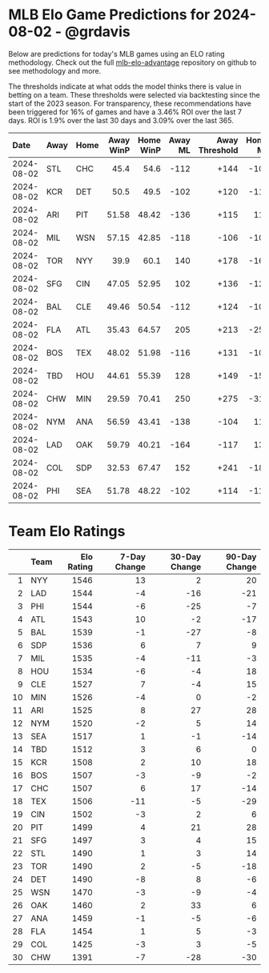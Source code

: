 # MLB Elo Game Predictions for 2024-08-02 - @grdavis
Below are predictions for today's MLB games using an ELO rating methodology. Check out the full [mlb-elo-advantage](https://github.com/grdavis/mlb-elo-advantage) repository on github to see methodology and more.

The thresholds indicate at what odds the model thinks there is value in betting on a team. These thresholds were selected via backtesting since the start of the 2023 season. For transparency, these recommendations have been triggered for 16% of games and have a 3.46% ROI over the last 7 days. ROI is 1.9% over the last 30 days and 3.09% over the last 365.

| Date       | Away   | Home   |   Away WinP |   Home WinP |   Away ML |   Away Threshold |   Home ML |   Home Threshold |
|:-----------|:-------|:-------|------------:|------------:|----------:|-----------------:|----------:|-----------------:|
| 2024-08-02 | STL    | CHC    |       45.4  |       54.6  |      -112 |             +144 |      -104 |             +103 |
| 2024-08-02 | KCR    | DET    |       50.5  |       49.5  |      -102 |             +120 |      -116 |             +124 |
| 2024-08-02 | ARI    | PIT    |       51.58 |       48.42 |      -136 |             +115 |       116 |             +129 |
| 2024-08-02 | MIL    | WSN    |       57.15 |       42.85 |      -118 |             -106 |      -100 |             +159 |
| 2024-08-02 | TOR    | NYY    |       39.9  |       60.1  |       140 |             +178 |      -166 |             -118 |
| 2024-08-02 | SFG    | CIN    |       47.05 |       52.95 |       102 |             +136 |      -120 |             +110 |
| 2024-08-02 | BAL    | CLE    |       49.46 |       50.54 |      -112 |             +124 |      -104 |             +120 |
| 2024-08-02 | FLA    | ATL    |       35.43 |       64.57 |       205 |             +213 |      -250 |             -139 |
| 2024-08-02 | BOS    | TEX    |       48.02 |       51.98 |      -116 |             +131 |      -102 |             +114 |
| 2024-08-02 | TBD    | HOU    |       44.61 |       55.39 |       128 |             +149 |      -152 |             +100 |
| 2024-08-02 | CHW    | MIN    |       29.59 |       70.41 |       250 |             +275 |      -310 |             -173 |
| 2024-08-02 | NYM    | ANA    |       56.59 |       43.41 |      -138 |             -104 |       118 |             +156 |
| 2024-08-02 | LAD    | OAK    |       59.79 |       40.21 |      -164 |             -117 |       138 |             +176 |
| 2024-08-02 | COL    | SDP    |       32.53 |       67.47 |       152 |             +241 |      -180 |             -155 |
| 2024-08-02 | PHI    | SEA    |       51.78 |       48.22 |      -102 |             +114 |      -116 |             +130 |

# Team Elo Ratings
|    | Team   |   Elo Rating |   7-Day Change |   30-Day Change |   90-Day Change |
|---:|:-------|-------------:|---------------:|----------------:|----------------:|
|  1 | NYY    |         1546 |             13 |               2 |              20 |
|  2 | LAD    |         1544 |             -4 |             -16 |             -21 |
|  3 | PHI    |         1544 |             -6 |             -25 |              -7 |
|  4 | ATL    |         1543 |             10 |              -2 |             -17 |
|  5 | BAL    |         1539 |             -1 |             -27 |              -8 |
|  6 | SDP    |         1536 |              6 |               7 |               9 |
|  7 | MIL    |         1535 |             -4 |             -11 |              -3 |
|  8 | HOU    |         1534 |             -6 |              -4 |              18 |
|  9 | CLE    |         1527 |              7 |              -4 |              15 |
| 10 | MIN    |         1526 |             -4 |               0 |              -2 |
| 11 | ARI    |         1525 |              8 |              27 |              28 |
| 12 | NYM    |         1520 |             -2 |               5 |              14 |
| 13 | SEA    |         1517 |              1 |              -1 |             -14 |
| 14 | TBD    |         1512 |              3 |               6 |               0 |
| 15 | KCR    |         1508 |              2 |              10 |              18 |
| 16 | BOS    |         1507 |             -3 |              -9 |              -2 |
| 17 | CHC    |         1507 |              6 |              17 |             -14 |
| 18 | TEX    |         1506 |            -11 |              -5 |             -29 |
| 19 | CIN    |         1502 |             -3 |               2 |               6 |
| 20 | PIT    |         1499 |              4 |              21 |              28 |
| 21 | SFG    |         1497 |              3 |               4 |              15 |
| 22 | STL    |         1490 |              1 |               3 |              14 |
| 23 | TOR    |         1490 |              2 |              -5 |             -18 |
| 24 | DET    |         1490 |             -8 |               8 |              -6 |
| 25 | WSN    |         1470 |             -3 |              -9 |              -4 |
| 26 | OAK    |         1460 |              2 |              33 |               6 |
| 27 | ANA    |         1459 |             -1 |              -5 |              -6 |
| 28 | FLA    |         1454 |              1 |               5 |              -3 |
| 29 | COL    |         1425 |             -3 |               3 |              -5 |
| 30 | CHW    |         1391 |             -7 |             -28 |             -30 |